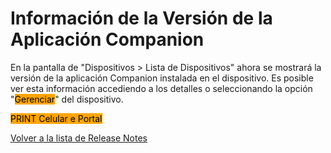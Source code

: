 # Información de la Versión de la Aplicación Companion

En la pantalla de "Dispositivos > Lista de Dispositivos" ahora se mostrará la versión de la aplicación Companion instalada en el dispositivo. Es posible ver esta información accediendo a los detalles o seleccionando la opción "<mark style="background-color:orange;">Gerenciar</mark>" del dispositivo.

<mark style="background-color:orange;">PRINT  Celular e  Portal</mark>&#x20;

[Volver a la lista de Release Notes](./)&#x20;
